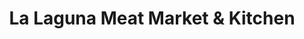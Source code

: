 ---
title: "La Laguna Meat Market & Kitchen"
url: /denton/la-laguna-meat-market-and-kitchen/
shop: butcher
---
